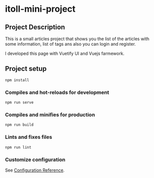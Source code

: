 # itoll-mini-project

## Project Description
This is a small articles project that shows you the list of the articles with some information, list of tags ans also you can login and register.

I developed this page with Vuetify UI  and Vuejs farmework.


## Project setup
```
npm install
```

### Compiles and hot-reloads for development
```
npm run serve
```

### Compiles and minifies for production
```
npm run build
```

### Lints and fixes files
```
npm run lint
```

### Customize configuration
See [Configuration Reference](https://cli.vuejs.org/config/).
